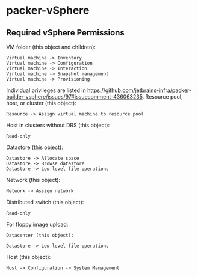 # packer-vSphere

## Required vSphere Permissions

VM folder (this object and children):

    Virtual machine -> Inventory
    Virtual machine -> Configuration
    Virtual machine -> Interaction
    Virtual machine -> Snapshot management
    Virtual machine -> Provisioning

Individual privileges are listed in https://github.com/jetbrains-infra/packer-builder-vsphere/issues/97#issuecomment-436063235.
Resource pool, host, or cluster (this object):

    Resource -> Assign virtual machine to resource pool

Host in clusters without DRS (this object):

    Read-only

Datastore (this object):

    Datastore -> Allocate space
    Datastore -> Browse datastore
    Datastore -> Low level file operations

Network (this object):

    Network -> Assign network

Distributed switch (this object):

    Read-only

For floppy image upload:

    Datacenter (this object):

    Datastore -> Low level file operations

Host (this object):

    Host -> Configuration -> System Management
